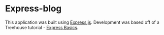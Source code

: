 # Express-blog

This application was built using [Express.js](http://expressjs.com/). Development was based off of a Treehouse tutorial - [Express Basics](https://teamtreehouse.com/library/express-basics).
